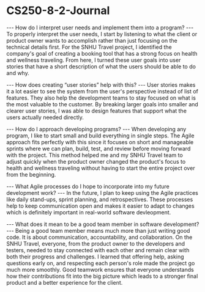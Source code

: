 # CS250-8-2-Journal

--- How do I interpret user needs and implement them into a program? ---
To properly interpret the user needs, I start by listening to what the client or product owner wants to accomplish rather than just focusing on the technical details first. For the SNHU Travel project, I identified the company's goal of creating a booking tool that has a strong focus on health and wellness traveling. From here, I turned these user goals into user stories that have a short description of what the users should be able to do and why. 

--- How does creating “user stories” help with this? --- 
User stories makes it a lot easier to see the system from the user's perspective instead of list of features. They also help the development teams to stay focused on what is the most valuable to the customer. By breaking larger goals into smaller and clearer user stories, I was able to design features that support what the users actually needed directly. 

--- How do I approach developing programs? ---
When developing any program, I like to start small and build everything in single steps. The Agile approach fits perfectly with this since it focuses on short and manageable sprints where we can plan, build, test, and review before moving forward with the project. This method helped me and my SNHU Travel team to adjust quickly when the product owner changed the product's focus to health and wellness traveling without having to start the entire project over from the beginning. 

--- What Agile processes do I hope to incorporate into my future development work? ---
In the future, I plan to keep using the Agile practices like daily stand-ups, sprint planning, and retrospectives. These processes help to keep communication open and makes it easier to adapt to changes which is definitely important in real-world software devleopment. 

--- What does it mean to be a good team member in software development? ---
Being a good team member means much more than just writing good code. It is about communication, accountability, and collaboration. On the SNHU Travel, everyone, from the product owner to the developers and testers, needed to stay connected with each other and remain clear with both their progress and challenges. I learned that offering help, asking questions early on, and respecting each person's role made the project go much more smoothly. Good teamwork ensures that everyone understands how their contributions fit into the big picture which leads to a stronger final product and a better experience for the client. 
